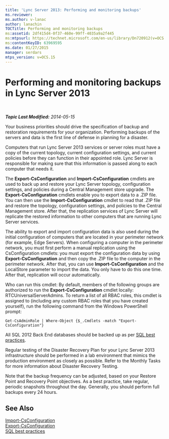 ```yaml
---
title: 'Lync Server 2013: Performing and monitoring backups'
ms.reviewer: 
ms.author: v-lanac
author: lanachin
TOCTitle: Performing and monitoring backups
ms:assetid: 2df415d4-0f37-460e-99ff-4035a9a2f445
ms:mtpsurl: https://technet.microsoft.com/en-us/library/Dn720912(v=OCS.15)
ms:contentKeyID: 63969595
ms.date: 01/27/2015
manager: serdars
mtps_version: v=OCS.15
---
```


<div data-xmlns="http://www.w3.org/1999/xhtml">

<div class="topic" data-xmlns="http://www.w3.org/1999/xhtml" data-msxsl="urn:schemas-microsoft-com:xslt" data-cs="http://msdn.microsoft.com/en-us/">

<div data-asp="http://msdn2.microsoft.com/asp">

# Performing and monitoring backups in Lync Server 2013

</div>

<div id="mainSection">

<div id="mainBody">

<span> </span>

_**Topic Last Modified:** 2014-05-15_

Your business priorities should drive the specification of backup and restoration requirements for your organization. Performing backups of the servers and data is the first line of defense in planning for a disaster.

Computers that run Lync Server 2013 services or server roles must have a copy of the current topology, current configuration settings, and current policies before they can function in their appointed role. Lync Server is responsible for making sure that this information is passed along to each computer that needs it.

The **Export-CsConfiguration** and **Import-CsConfiguration** cmdlets are used to back up and restore your Lync Server topology, configuration settings, and policies during a Central Management store upgrade. The **Export-CsConfiguration** cmdlets enable you to export data to a .ZIP file. You can then use the **Import-CsConfiguration** cmdlet to read that .ZIP file and restore the topology, configuration settings, and policies to the Central Management store. After that, the replication services of Lync Server will replicate the restored information to other computers that are running Lync Server services.

The ability to export and import configuration data is also used during the initial configuration of computers that are located in your perimeter network (for example, Edge Servers). When configuring a computer in the perimeter network, you must first perform a manual replication using the CsConfiguration cmdlets: you must export the configuration data by using **Export-CsConfiguration** and then copy the .ZIP file to the computer in the perimeter network. After that, you can use **Import-CsConfiguration** and the LocalStore parameter to import the data. You only have to do this one time. After that, replication will occur automatically.

Who can run this cmdlet: By default, members of the following groups are authorized to run the **Export-CsConfiguration** cmdlet locally: RTCUniversalServerAdmins. To return a list of all RBAC roles, this cmdlet is assigned to (including any custom RBAC roles that you have created yourself), run the following command from the Windows PowerShell prompt:

`Get-CsAdminRole | Where-Object {$_.Cmdlets -match "Export-CsConfiguration"}`

All SQL 2012 Back End databases should be backed up as per [SQL best practices](http://go.microsoft.com/fwlink/p/?linkid=290716).

Regular testing of the Disaster Recovery Plan for your Lync Server 2013 infrastructure should be performed in a lab environment that mimics the production environment as closely as possible. Refer to the Monthly Tasks for more information about Disaster Recovery Testing.

Note that the backup frequency can be adjusted, based on your Restore Point and Recovery Point objectives. As a best practice, take regular, periodic snapshots throughout the day. Generally, you should perform full backups every 24 hours.

<div>

## See Also


[Import-CsConfiguration](https://docs.microsoft.com/powershell/module/skype/Import-CsConfiguration)  
[Export-CsConfiguration](https://docs.microsoft.com/powershell/module/skype/Export-CsConfiguration)  
[SQL best practices](http://go.microsoft.com/fwlink/p/?linkid=290716)  
  

</div>

</div>

<span> </span>

</div>

</div>

</div>

